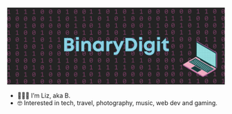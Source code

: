 ![banner](banner.png)
- 👩🏽‍💻 I’m Liz, aka B.
- 🤓 Interested in tech, travel, photography, music, web dev and gaming.
